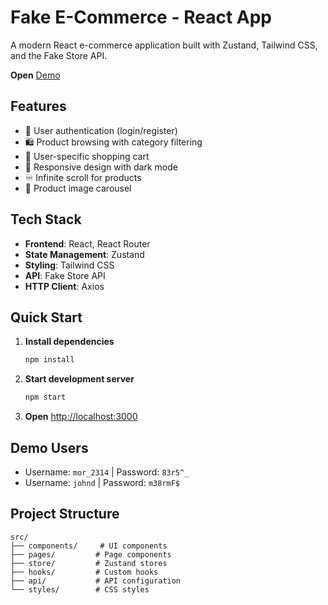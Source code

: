 # Fake E-Commerce - React App

A modern React e-commerce application built with Zustand, Tailwind CSS, and the Fake Store API.

**Open** [Demo](https://fake-e-commerce-raphael.vercel.app/)

## Features

- 🔐 User authentication (login/register)
- 🛍️ Product browsing with category filtering
- 🛒 User-specific shopping cart
- 📱 Responsive design with dark mode
- ♾️ Infinite scroll for products
- 🎠 Product image carousel

## Tech Stack

- **Frontend**: React, React Router
- **State Management**: Zustand
- **Styling**: Tailwind CSS
- **API**: Fake Store API
- **HTTP Client**: Axios

## Quick Start

1. **Install dependencies**

   ```bash
   npm install
   ```

2. **Start development server**

   ```bash
   npm start
   ```

3. **Open** [http://localhost:3000](http://localhost:3000)

## Demo Users

- Username: `mor_2314` | Password: `83r5^_`
- Username: `johnd` | Password: `m38rmF$`

## Project Structure

```
src/
├── components/     # UI components
├── pages/         # Page components
├── store/         # Zustand stores
├── hooks/         # Custom hooks
├── api/           # API configuration
└── styles/        # CSS styles
```
